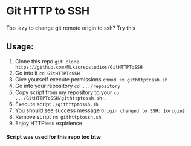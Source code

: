 # Git HTTP to SSH
Too lazy to change git remote origin to ssh? Try this

## Usage:
1. Clone this repo `git clone https://github.com/Mikicrepstudios/GitHTTPToSSH`
2. Go into it `cd GitHTTPToSSH`
3. Give yourself execute permissions `chmod +x githttptossh.sh`
4. Go into your repository `cd .../repository`
5. Copy script from my repository to your `cp .../GitHTTPToSSH/githttptossh.sh .`
6. Execute script `./githttptossh.sh`
7. You should see success message `Origin changed to SSH: {origin}`
8. Remove script `rm githttptossh.sh`
9. Enjoy HTTPless expirience




#### Script was used for this repo too btw
